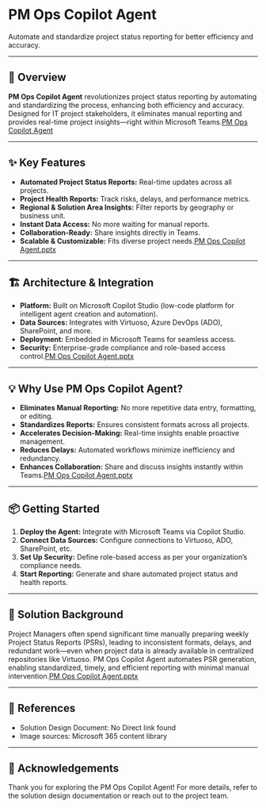 # PM Ops Copilot Agent

Automate and standardize project status reporting for better efficiency and accuracy.

---

## 🚀 Overview

**PM Ops Copilot Agent** revolutionizes project status reporting by automating and standardizing the process, enhancing both efficiency and accuracy. Designed for IT project stakeholders, it eliminates manual reporting and provides real-time project insights—right within Microsoft Teams.[PM Ops Copilot Agent](https://github.com/nitjain/PMOpsAgent/blob/af9aa023c7b7ac73fca5d136127f7d21255059eb/Assets%20%26%20Artifacts/PM%20Ops%20Agent.mp4)

---

## ✨ Key Features

- **Automated Project Status Reports:** Real-time updates across all projects.
- **Project Health Reports:** Track risks, delays, and performance metrics.
- **Regional & Solution Area Insights:** Filter reports by geography or business unit.
- **Instant Data Access:** No more waiting for manual reports.
- **Collaboration-Ready:** Share insights directly in Teams.
- **Scalable & Customizable:** Fits diverse project needs.[PM Ops Copilot Agent.pptx](https://github.com/nitjain/PMOpsAgent/blob/431140e8990b5ca98c557283030c447e20560ebd/Assets%20%26%20Artifacts/PM%20Ops%20Copilot%20Agent.pptx)

---

## 🏗️ Architecture & Integration

- **Platform:** Built on Microsoft Copilot Studio (low-code platform for intelligent agent creation and automation).
- **Data Sources:** Integrates with Virtuoso, Azure DevOps (ADO), SharePoint, and more.
- **Deployment:** Embedded in Microsoft Teams for seamless access.
- **Security:** Enterprise-grade compliance and role-based access control.[PM Ops Copilot Agent.pptx](https://github.com/nitjain/PMOpsAgent/blob/431140e8990b5ca98c557283030c447e20560ebd/Assets%20%26%20Artifacts/PM%20Ops%20Copilot%20Agent.pptx)

---

## 💡 Why Use PM Ops Copilot Agent?

- **Eliminates Manual Reporting:** No more repetitive data entry, formatting, or editing.
- **Standardizes Reports:** Ensures consistent formats across all projects.
- **Accelerates Decision-Making:** Real-time insights enable proactive management.
- **Reduces Delays:** Automated workflows minimize inefficiency and redundancy.
- **Enhances Collaboration:** Share and discuss insights instantly within Teams.[PM Ops Copilot Agent.pptx](https://github.com/nitjain/PMOpsAgent/blob/431140e8990b5ca98c557283030c447e20560ebd/Assets%20%26%20Artifacts/PM%20Ops%20Copilot%20Agent.pptx)

---

## 📦 Getting Started

1. **Deploy the Agent:** Integrate with Microsoft Teams via Copilot Studio.
2. **Connect Data Sources:** Configure connections to Virtuoso, ADO, SharePoint, etc.
3. **Set Up Security:** Define role-based access as per your organization’s compliance needs.
4. **Start Reporting:** Generate and share automated project status and health reports.

---

## 📝 Solution Background

Project Managers often spend significant time manually preparing weekly Project Status Reports (PSRs), leading to inconsistent formats, delays, and redundant work—even when project data is already available in centralized repositories like Virtuoso. PM Ops Copilot Agent automates PSR generation, enabling standardized, timely, and efficient reporting with minimal manual intervention.[PM Ops Copilot Agent.pptx](https://github.com/nitjain/PMOpsAgent/blob/431140e8990b5ca98c557283030c447e20560ebd/Assets%20%26%20Artifacts/PM%20Ops%20Copilot%20Agent.pptx)

---

## 📄 References

- Solution Design Document: No Direct link found
- Image sources: Microsoft 365 content library

---

## 🙏 Acknowledgements

Thank you for exploring the PM Ops Copilot Agent! For more details, refer to the solution design documentation or reach out to the project team.

